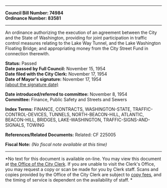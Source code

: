 * * * * *  
  
**Council Bill Number: [](#h0)[](#h2)74984**   
**Ordinance Number: 83581**  
  
* * * * *  
  
An ordinance authorizing the execution of an agreement between the City and the State of Washington, providing for joint participation in traffic control measures relating to the Lake Way Tunnel, and the Lake Washington Floating Bridge; and appropriating money from the City Street Fund in connection therewith.  
  
**Status:** Passed   
**Date passed by Full Council:** November 15, 1954   
**Date filed with the City Clerk:** November 17, 1954   
**Date of Mayor's signature:** November 17, 1954   
[(about the signature date)](/~public/approvaldate.htm)   
  
  
**Date introduced/referred to committee:** November 8, 1954   
**Committee:** Finance, Public Safety and Streets and Sewers   
  
**Index Terms:** FINANCE, CONTRACTS, WASHINGTON-STATE, TRAFFIC-CONTROL-DEVICES, TUNNELS, NORTH-BEACON-HILL, ATLANTIC, BEACON-HILL, BRIDGES, LAKE-WASHINGTON, TRAFFIC-SIGNS-AND-SIGNALS, TOWING  
  
**References/Related Documents:** Related: CF 225005  
  
**Fiscal Note:** *(No fiscal note available at this time)*  
  
* * * * *  
  
*No text for this document is available on-line. You may view this document at [the Office of the City Clerk](http://www.seattle.gov/leg/clerk/contactUs.htm). If you are unable to visit the Clerk's Office, you may request a copy or scan be made for you by Clerk staff. Scans and copies provided by the Office of the City Clerk are subject to [copy fees](http://clerk.seattle.gov/~public/clerkfees.htm), and the timing of service is dependent on the availability of staff. *  
  
  

